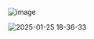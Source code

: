 
![image](https://github.com/user-attachments/assets/88a44d47-d7a3-4f69-a6b0-aa809754f451)

![2025-01-25 18-36-33](https://github.com/user-attachments/assets/f02cb375-f882-427a-8ac7-addb55e1ec4d)
